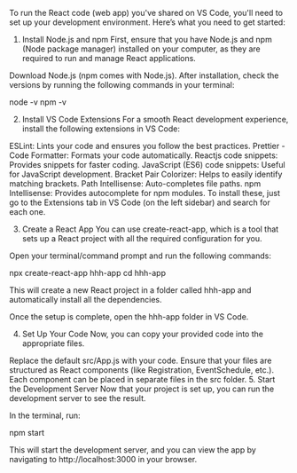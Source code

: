 To run the React code (web app) you've shared on VS Code, you'll need to set up your development environment. Here’s what you need to get started:

1. Install Node.js and npm
First, ensure that you have Node.js and npm (Node package manager) installed on your computer, as they are required to run and manage React applications.

Download Node.js (npm comes with Node.js).
After installation, check the versions by running the following commands in your terminal:

node -v
npm -v

2. Install VS Code Extensions
For a smooth React development experience, install the following extensions in VS Code:

ESLint: Lints your code and ensures you follow the best practices.
Prettier - Code Formatter: Formats your code automatically.
Reactjs code snippets: Provides snippets for faster coding.
JavaScript (ES6) code snippets: Useful for JavaScript development.
Bracket Pair Colorizer: Helps to easily identify matching brackets.
Path Intellisense: Auto-completes file paths.
npm Intellisense: Provides autocomplete for npm modules.
To install these, just go to the Extensions tab in VS Code (on the left sidebar) and search for each one.

3. Create a React App
You can use create-react-app, which is a tool that sets up a React project with all the required configuration for you.

Open your terminal/command prompt and run the following commands:

npx create-react-app hhh-app
cd hhh-app

This will create a new React project in a folder called hhh-app and automatically install all the dependencies.

Once the setup is complete, open the hhh-app folder in VS Code.

4. Set Up Your Code
Now, you can copy your provided code into the appropriate files.

Replace the default src/App.js with your code.
Ensure that your files are structured as React components (like Registration, EventSchedule, etc.). Each component can be placed in separate files in the src folder.
5. Start the Development Server
Now that your project is set up, you can run the development server to see the result.

In the terminal, run:

npm start

This will start the development server, and you can view the app by navigating to http://localhost:3000 in your browser.